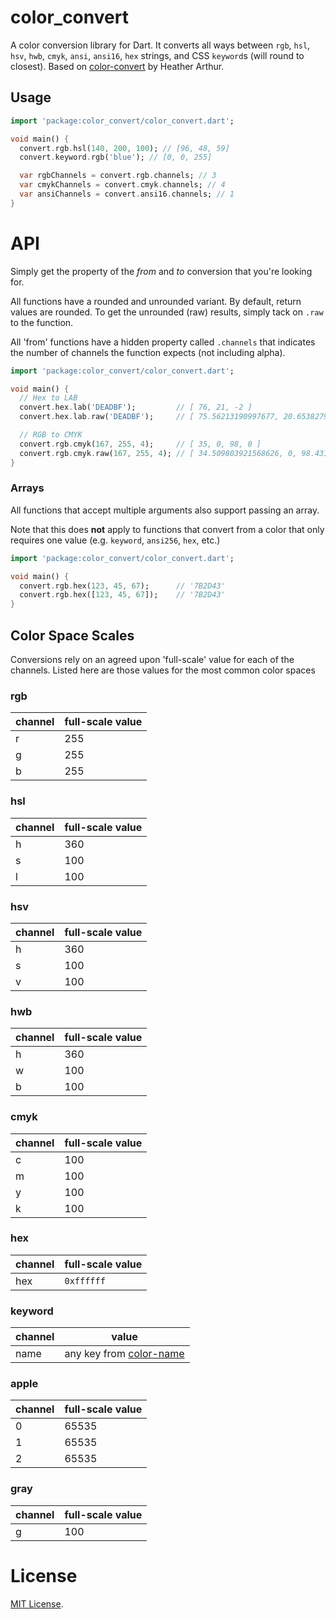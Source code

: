 # color_convert

A color conversion library for Dart.
It converts all ways between `rgb`, `hsl`, `hsv`, `hwb`, `cmyk`, `ansi`, `ansi16`, `hex` strings, and CSS `keyword`s (will round to closest).
Based on [color-convert](https://github.com/Qix-/color-convert) by Heather Arthur.

## Usage

```dart
import 'package:color_convert/color_convert.dart';

void main() {
  convert.rgb.hsl(140, 200, 100); // [96, 48, 59]
  convert.keyword.rgb('blue'); // [0, 0, 255]

  var rgbChannels = convert.rgb.channels; // 3
  var cmykChannels = convert.cmyk.channels; // 4
  var ansiChannels = convert.ansi16.channels; // 1
}
```

# API

Simply get the property of the _from_ and _to_ conversion that you're looking for.

All functions have a rounded and unrounded variant. By default, return values are rounded. To get the unrounded (raw) results, simply tack on `.raw` to the function.

All 'from' functions have a hidden property called `.channels` that indicates the number of channels the function expects (not including alpha).

```dart
import 'package:color_convert/color_convert.dart';

void main() {
  // Hex to LAB
  convert.hex.lab('DEADBF');         // [ 76, 21, -2 ]
  convert.hex.lab.raw('DEADBF');     // [ 75.56213190997677, 20.653827952644754, -2.290532499330533 ]

  // RGB to CMYK
  convert.rgb.cmyk(167, 255, 4);     // [ 35, 0, 98, 0 ]
  convert.rgb.cmyk.raw(167, 255, 4); // [ 34.509803921568626, 0, 98.43137254901961, 0 ]
}
```

### Arrays
All functions that accept multiple arguments also support passing an array.

Note that this does **not** apply to functions that convert from a color that only requires one value (e.g. `keyword`, `ansi256`, `hex`, etc.)

```dart
import 'package:color_convert/color_convert.dart';

void main() {
  convert.rgb.hex(123, 45, 67);      // '7B2D43'
  convert.rgb.hex([123, 45, 67]);    // '7B2D43'
}
```

## Color Space Scales
Conversions rely on an agreed upon 'full-scale' value for each of the channels. Listed here are those values for the most common color spaces

### rgb
channel | full-scale value
---|---
r | 255
g | 255
b | 255

### hsl
channel | full-scale value
---|---
h | 360
s | 100
l | 100

### hsv
channel | full-scale value
---|---
h | 360
s | 100
v | 100

### hwb
channel | full-scale value
---|---
h | 360
w | 100
b | 100

### cmyk
channel | full-scale value
---|---
c | 100
m | 100
y | 100
k | 100

### hex
channel | full-scale value
---|---
hex | ```0xffffff```

### keyword
channel | value
---|---
name | any key from [color-name](https://github.com/colorjs/color-name/blob/master/index.js)

### apple
channel | full-scale value
---|---
0 | 65535
1 | 65535
2 | 65535

### gray
channel | full-scale value
---|---
g | 100

# License
[MIT License](LICENSE).